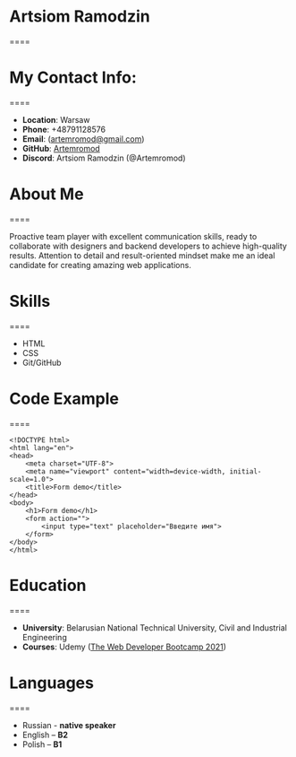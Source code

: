 # Artsiom Ramodzin

====

# My Contact Info:

====

- **Location**: Warsaw
- **Phone**: +48791128576
- **Email**: (artemromod@gmail.com)
- **GitHub**: [Artemromod](https://github.com/Artemromod)
- **Discord**: Artsiom Ramodzin (@Artemromod)

# About Me

====

Proactive team player with excellent communication skills, ready to collaborate with designers and backend developers to achieve high-quality results. Attention to detail and result-oriented mindset make me an ideal candidate for creating amazing web applications.

# Skills

====

- HTML
- CSS
- Git/GitHub

# Code Example

====

```
<!DOCTYPE html>
<html lang="en">
<head>
    <meta charset="UTF-8">
    <meta name="viewport" content="width=device-width, initial-scale=1.0">
    <title>Form demo</title>
</head>
<body>
    <h1>Form demo</h1>
    <form action="">
        <input type="text" placeholder="Введите имя">
    </form>
</body>
</html>
```

# Education

====

- **University**: Belarusian National Technical University, Civil and Industrial Engineering
- **Courses**:
  Udemy ([The Web Developer Bootcamp 2021](https://www.udemy.com/course/the-web-developer-bootcamp/))

# Languages

====

- Russian - **native speaker**
- English – **B2**
- Polish – **B1**
